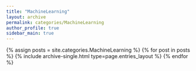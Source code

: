 ```yaml
---
title: "MachineLearning"
layout: archive
permalink: categories/MachineLearning
author_profile: true
sidebar_main: true
---
```



{% assign posts = site.categories.MachineLearning %}
{% for post in posts %} {% include archive-single.html type=page.entries_layout %} {% endfor %}
